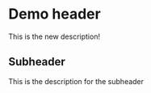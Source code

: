# Demo header

This is the new description!

## Subheader

This is the description for the subheader